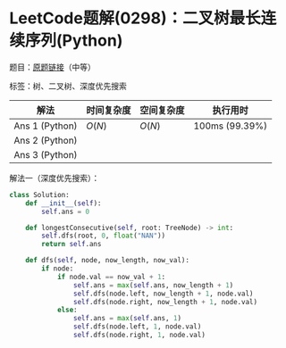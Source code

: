 # LeetCode题解(0298)：二叉树最长连续序列(Python)

题目：[原题链接](https://leetcode-cn.com/problems/binary-tree-longest-consecutive-sequence/)（中等）

标签：树、二叉树、深度优先搜索

| 解法           | 时间复杂度 | 空间复杂度 | 执行用时       |
| -------------- | ---------- | ---------- | -------------- |
| Ans 1 (Python) | $O(N)$     | $O(N)$     | 100ms (99.39%) |
| Ans 2 (Python) |            |            |                |
| Ans 3 (Python) |            |            |                |

解法一（深度优先搜索）：

```python
class Solution:
    def __init__(self):
        self.ans = 0

    def longestConsecutive(self, root: TreeNode) -> int:
        self.dfs(root, 0, float("NAN"))
        return self.ans

    def dfs(self, node, now_length, now_val):
        if node:
            if node.val == now_val + 1:
                self.ans = max(self.ans, now_length + 1)
                self.dfs(node.left, now_length + 1, node.val)
                self.dfs(node.right, now_length + 1, node.val)
            else:
                self.ans = max(self.ans, 1)
                self.dfs(node.left, 1, node.val)
                self.dfs(node.right, 1, node.val)
```